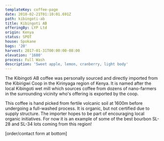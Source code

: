 ```yaml
---
templateKey: coffee-page
date: 2018-02-21T01:10:01.691Z
path: kibingoti-ab
title: Kibingoti AB
offeringBy: LYP Ltd
origin: Kenya
status: SPOT
house: Spokane
bags: '20'
harvest: 2017-01-31T00:00:00-08:00
elevation: '1600'
process: Full Wash
description: 'Sweet apple, lemon, cranberry, light body'
---
```

The Kibingoti AB coffee was personally sourced and directly imported from the Kibirigwi Coop in the Kirinyaga region of Kenya. It is named after the local Kibingoti wet mill which sources coffee from dozens of nano-farmers in the surrounding vicinity who's offering is exported by the coop.

This coffee is hand picked from fertile volcanic soil at 1600m before undergoing a full-washed process. It is organic, but not certified due to supply structure. The importer hopes to be part of encouraging local organic initiatives. For now it is an example of some of the best bourbon SL-28 and SL-34 lots coming from this region!

\[order/contact form at bottom]
